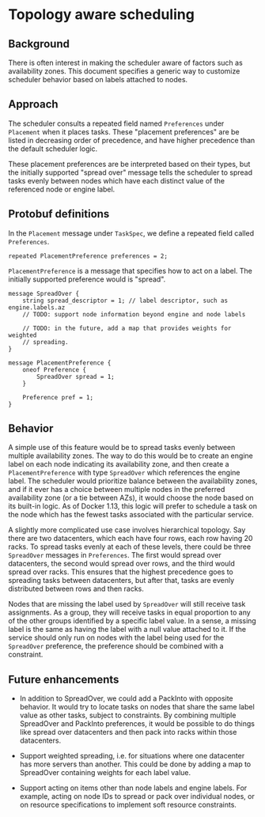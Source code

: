 # Topology aware scheduling

## Background

There is often interest in making the scheduler aware of factors such as
availability zones. This document specifies a generic way to customize scheduler
behavior based on labels attached to nodes.

## Approach

The scheduler consults a repeated field named `Preferences` under `Placement`
when it places tasks.  These "placement preferences" are be listed in
decreasing order of precedence, and have higher precedence than the default
scheduler logic.

These placement preferences are be interpreted based on their types, but the
initially supported "spread over" message tells the scheduler to spread tasks
evenly between nodes which have each distinct value of the referenced node or
engine label.

## Protobuf definitions

In the `Placement` message under `TaskSpec`, we define a repeated field called
`Preferences`.

```
repeated PlacementPreference preferences = 2;
```

`PlacementPreference` is a message that specifies how to act on a label.
The initially supported preference would is "spread".

```
message SpreadOver {
    string spread_descriptor = 1; // label descriptor, such as engine.labels.az
    // TODO: support node information beyond engine and node labels

    // TODO: in the future, add a map that provides weights for weighted
    // spreading.
}

message PlacementPreference {
    oneof Preference {
        SpreadOver spread = 1;
    }

    Preference pref = 1;
}
```

## Behavior

A simple use of this feature would be to spread tasks evenly between multiple
availability zones. The way to do this would be to create an engine label on
each node indicating its availability zone, and then create a
`PlacementPreference` with type `SpreadOver` which references the engine label.
The scheduler would prioritize balance between the availability zones, and if
it ever has a choice between multiple nodes in the preferred availability zone
(or a tie between AZs), it would choose the node based on its built-in logic.
As of Docker 1.13, this logic will prefer to schedule a task on the node which
has the fewest tasks associated with the particular service.

A slightly more complicated use case involves hierarchical topology. Say there
are two datacenters, which each have four rows, each row having 20 racks. To
spread tasks evenly at each of these levels, there could be three `SpreadOver`
messages in `Preferences`. The first would spread over datacenters, the second
would spread over rows, and the third would spread over racks. This ensures that
the highest precedence goes to spreading tasks between datacenters, but after
that, tasks are evenly distributed between rows and then racks.

Nodes that are missing the label used by `SpreadOver` will still receive task
assignments. As a group, they will receive tasks in equal proportion to any of
the other groups identified by a specific label value. In a sense, a missing
label is the same as having the label with a null value attached to it. If the
service should only run on nodes with the label being used for the `SpreadOver`
preference, the preference should be combined with a constraint.

## Future enhancements

- In addition to SpreadOver, we could add a PackInto with opposite behavior. It
  would try to locate tasks on nodes that share the same label value as other
  tasks, subject to constraints. By combining multiple SpreadOver and PackInto
  preferences, it would be possible to do things like spread over datacenters
  and then pack into racks within those datacenters.

- Support weighted spreading, i.e. for situations where one datacenter has more
  servers than another. This could be done by adding a map to SpreadOver
  containing weights for each label value.

- Support acting on items other than node labels and engine labels. For example,
  acting on node IDs to spread or pack over individual nodes, or on resource
  specifications to implement soft resource constraints.
